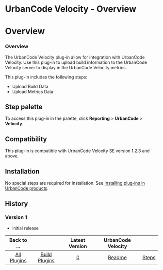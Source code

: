 
UrbanCode Velocity - Overview
=============================

# Overview


### Overview


The UrbanCode Velocity plug-in allow for integration with UrbanCode Velocity. Use this plug-in to upload build information to the UrbanCode Velocity server to display in the UrbanCode Velocity metrics.

This plug-in includes the following steps:

* Upload Build Data
* Upload Metrics Data


Step palette
------------

To access this plug-in in the palette, click **Reporting** > **UrbanCode** > **Velocity**.

Compatibility
-------------

This plug-in is compatible with UrbanCode Velocity SE version 1.2.3 and above.

Installation
------------

No special steps are required for installation. See [Installing plug-ins in UrbanCode products](https://www.urbancode.com/resource/installing-plug-ins-in-urbancode-products/).

History
-------

### Version 1

* Initial release

|Back to ...||Latest Version|UrbanCode Velocity ||
| :---: | :---: | :---: | :---: | :---: |
|[All Plugins](../../index.md)|[Build Plugins](../README.md)|[0]()|[Readme](README.md)|[Steps](steps.md)|
